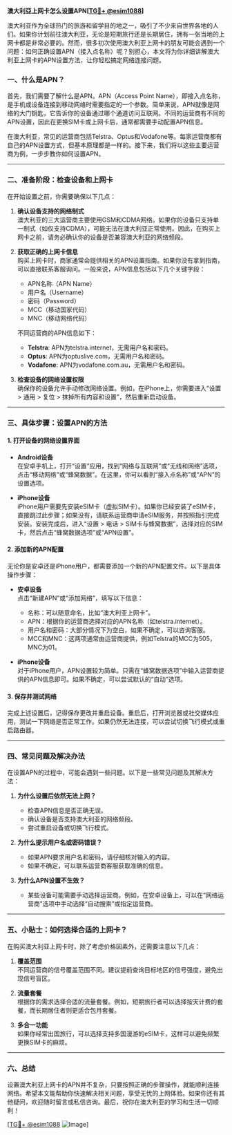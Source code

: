 **澳大利亞上网卡怎么设置APN[[TG💪+ @esim1088](https://t.me/s/esim1088)]**

澳大利亚作为全球热门的旅游和留学目的地之一，吸引了不少来自世界各地的人们。如果你计划前往澳大利亚，无论是短期旅行还是长期居住，拥有一张当地的上网卡都是非常必要的。然而，很多初次使用澳大利亚上网卡的朋友可能会遇到一个问题：如何正确设置APN（接入点名称）呢？别担心，本文将为你详细讲解澳大利亚上网卡的APN设置方法，让你轻松搞定网络连接问题。

### 一、什么是APN？

首先，我们需要了解什么是APN。APN（Access Point Name），即接入点名称，是手机或设备连接到移动网络时需要指定的一个参数。简单来说，APN就像是网络的大门钥匙，它告诉你的设备通过哪个通道访问互联网。不同的运营商有不同的APN设置，因此在更换SIM卡或上网卡后，通常都需要手动配置APN信息。

在澳大利亚，常见的运营商包括Telstra、Optus和Vodafone等。每家运营商都有自己的APN设置方式，但基本原理都是一样的。接下来，我们将以这些主要运营商为例，一步步教你如何设置APN。

---

### 二、准备阶段：检查设备和上网卡

在开始设置之前，你需要确保以下几点：

1. **确认设备支持的网络制式**  
   澳大利亚的三大运营商主要使用GSM和CDMA网络。如果你的设备只支持单一制式（如仅支持CDMA），可能无法在澳大利亚正常使用。因此，在购买上网卡之前，请务必确认你的设备是否兼容澳大利亚的网络频段。

2. **获取正确的上网卡信息**  
   购买上网卡时，商家通常会提供相关的APN设置指南。如果你没有拿到指南，可以直接联系客服询问。一般来说，APN信息包括以下几个关键字段：
   - APN名称（APN Name）
   - 用户名（Username）
   - 密码（Password）
   - MCC（移动国家代码）
   - MNC（移动网络代码）

   不同运营商的APN信息如下：
   - **Telstra**: APN为telstra.internet，无需用户名和密码。
   - **Optus**: APN为optuslive.com，无需用户名和密码。
   - **Vodafone**: APN为vodafone.com.au，无需用户名和密码。

3. **检查设备的网络设置权限**  
   确保你的设备允许手动修改网络设置。例如，在iPhone上，你需要进入“设置 > 通用 > 复位 > 抹掉所有内容和设置”，然后重新启动设备。

---

### 三、具体步骤：设置APN的方法

#### 1. 打开设备的网络设置界面

- **Android设备**  
  在安卓手机上，打开“设置”应用，找到“网络与互联网”或“无线和网络”选项，点击“移动网络”或“蜂窝数据”。在这里，你可以看到“接入点名称”或“APN”的设置选项。

- **iPhone设备**  
  iPhone用户需要先安装eSIM卡（虚拟SIM卡）。如果你已经安装了eSIM卡，直接跳过此步骤；如果没有，请联系运营商申请eSIM服务，并按照指引完成安装。安装完成后，进入“设置 > 电话 > SIM卡与蜂窝数据”，选择对应的SIM卡，然后点击“蜂窝数据选项”或“APN设置”。

#### 2. 添加新的APN配置

无论你是安卓还是iPhone用户，都需要添加一个新的APN配置文件。以下是具体操作步骤：

- **安卓设备**  
  点击“新建APN”或“添加网络”，填写以下信息：
  - 名称：可以随意命名，比如“澳大利亚上网卡”。
  - APN：根据你的运营商选择对应的APN名称（如telstra.internet）。
  - 用户名和密码：大部分情况下为空白，如果不确定，可以咨询客服。
  - MCC和MNC：这两项通常由运营商提供，例如Telstra的MCC为505，MNC为01。

- **iPhone设备**  
  对于iPhone用户，APN设置较为简单。只需在“蜂窝数据选项”中输入运营商提供的APN信息即可。如果不确定，可以尝试默认的“自动”选项。

#### 3. 保存并测试网络

完成上述设置后，记得保存更改并重启设备。重启后，打开浏览器或社交媒体应用，测试一下网络是否正常工作。如果仍然无法连接，可以尝试切换飞行模式或重启路由器。

---

### 四、常见问题及解决办法

在设置APN的过程中，可能会遇到一些问题。以下是一些常见问题及其解决方法：

1. **为什么设置后依然无法上网？**
   - 检查APN信息是否正确无误。
   - 确认设备是否支持澳大利亚的网络频段。
   - 尝试重启设备或切换飞行模式。

2. **为什么提示用户名或密码错误？**
   - 如果APN要求用户名和密码，请仔细核对输入的内容。
   - 如果不确定，可以联系运营商客服获取准确的信息。

3. **为什么APN设置不生效？**
   - 某些设备可能需要手动选择运营商。例如，在安卓设备上，可以在“网络运营商”选项中手动选择“自动搜索”或指定运营商。

---

### 五、小贴士：如何选择合适的上网卡？

在购买澳大利亚上网卡时，除了考虑价格因素外，还需要注意以下几点：

1. **覆盖范围**  
   不同运营商的信号覆盖范围不同。建议提前查询目标地区的信号强度，避免出现信号盲区。

2. **流量套餐**  
   根据你的需求选择合适的流量套餐。例如，短期旅行者可以选择按天计费的套餐，而长期居住者则更适合包月套餐。

3. **多合一功能**  
   如果你经常出国旅行，可以选择支持多国漫游的eSIM卡，这样可以避免频繁更换SIM卡的麻烦。

---

### 六、总结

设置澳大利亚上网卡的APN并不复杂，只要按照正确的步骤操作，就能顺利连接网络。希望本文能帮助你快速解决相关问题，享受无忧的上网体验。如果你还有其他疑问，欢迎随时留言或私信咨询。最后，祝你在澳大利亚的学习和生活一切顺利！

[[TG💪+ @esim1088](https://t.me/s/esim1088) ![Image](https://i.postimg.cc/4NQfJmqS/Snipaste-2025-05-13-00-14-12.png)]